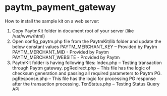 # paytm_payment_gateway
How to install the sample kit on a web server:
1. Copy PaytmKit folder in document root of your server (like /var/www/html)
2. Open config_paytm.php file from the PaytmKit/lib folder and update the below constant values
          PAYTM_MERCHANT_KEY – Provided by Paytm
          PAYTM_MERCHANT_MID - Provided by Paytm
          PAYTM_MERCHANT_WEBSITE - Provided by Paytm
3. PaytmKit folder is having following files:
          Index.php – Testing transaction through Paytm gateway.
          pgRedirect.php – This file has the logic of checksum generation and passing all required parameters to Paytm PG.
          pgResponse.php – This file has the logic for processing PG response after the transaction processing.
          TxnStatus.php – Testing Status Query API
